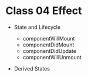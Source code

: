 # Class 04 Effect

- State and Lifecycle

  - componentWillMount
  - componentDidMount
  - componentDidUpdate
  - componentWillUnmount

- Derived States
